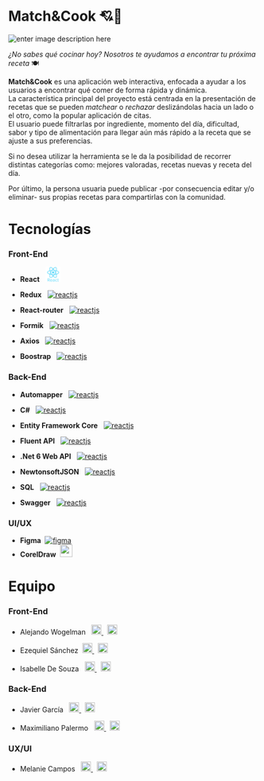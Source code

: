 <!DOCTYPE html>
<html>

<head>
  <meta charset="utf-8">
  <meta name="viewport" content="width=device-width, initial-scale=1.0">
  <!-- <title>Match&amp;Cook</title> -->
  <link rel="stylesheet" href="https://stackedit.io/style.css" />
</head>

<body class="stackedit">
  <div class="stackedit__html"><h1 id="matchcook-cupidavocado">Match&amp;Cook 💘🥑</h1>
<p><img src="https://media.discordapp.net/attachments/863153272777080852/1032340038526173214/Frame_33_1.png?width=663&amp;height=663" alt="enter image description here"></p>
<p><em>¿No sabes qué cocinar hoy? Nosotros te ayudamos a encontrar tu próxima receta</em> 🍽️​</p>
<p><strong>Match&amp;Cook</strong> es una aplicación web interactiva, enfocada a ayudar a los usuarios a encontrar qué comer de forma rápida y dinámica.<br>
La característica principal del proyecto está centrada en la presentación de recetas que se pueden <em>matchear</em> o <em>rechazar</em> deslizándolas hacia un lado o el otro, como la popular aplicación de citas.<br>
El usuario puede filtrarlas por ingrediente, momento del día, dificultad, sabor y tipo de alimentación para llegar aún más rápido a la receta que se ajuste a sus preferencias.</p>
<p>Si no desea utilizar la herramienta se le da la posibilidad de recorrer distintas categorías como: mejores valoradas, recetas nuevas y receta del día.</p>
<p>Por último, la persona usuaria puede publicar -por consecuencia editar y/o eliminar- sus propias recetas para compartirlas con la comunidad.</p>
<h1 id="tecnologías">Tecnologías</h1>
<h3 id="front-end"><strong>Front-End</strong></h3>
<ul>
<li>
<p><strong>React</strong> &nbsp; <a href="https://reactjs.org/" rel="nofollow"> <img src="https://raw.githubusercontent.com/devicons/devicon/master/icons/react/react-original-wordmark.svg" alt="reactjs" width="30" height="30"> </a></p>
</li>
<li>
<p><strong>Redux</strong> &nbsp; <a href="https://redux.js.org/" rel="nofollow"> <img src="https://upload.wikimedia.org/wikipedia/commons/3/30/Redux_Logo.png" alt="reactjs" width="55" height="14"> </a></p>
</li>
<li>
<p><strong>React-router</strong> &nbsp; <a href="https://reactrouter.com/en/main" rel="nofollow"> <img src="https://reacttraining.com/images/blog/reach-react-router-future.png" alt="reactjs" width="30" height="25"> </a></p>
</li>
<li>
<p><strong>Formik</strong> &nbsp; <a href="https://formik.org/" rel="nofollow"> <img src="https://user-images.githubusercontent.com/4060187/61057426-4e5a4600-a3c3-11e9-9114-630743e05814.png" alt="reactjs" width="30" height="25"> </a></p>
</li>
<li>
<p><strong>Axios</strong> &nbsp; <a href="https://axios-http.com/docs/intro" rel="nofollow"> <img src="https://www.carepredict.com/wp-content/uploads/2020/06/Axios-logo.png" alt="reactjs" width="40" height="20"> </a></p>
</li>
<li>
<p><strong>Boostrap</strong> &nbsp; <a href="https://getbootstrap.com/" rel="nofollow"> <img src="https://upload.wikimedia.org/wikipedia/commons/thumb/b/b2/Bootstrap_logo.svg/1200px-Bootstrap_logo.svg.png" alt="reactjs" width="30" height="25"> </a></p>
</li>
</ul>
<h3 id="back-end"><strong>Back-End</strong></h3>
<ul>
<li>
<p><strong>Automapper</strong> &nbsp; <a href="https://automapper.org/" rel="nofollow"> <img src="https://avatars.githubusercontent.com/u/890883?s=280&amp;v=4" alt="reactjs" width="20" height="20"> </a></p>
</li>
<li>
<p><strong>C#</strong> &nbsp; <a href="https://es.wikipedia.org/wiki/C_Sharp" rel="nofollow"> <img src="https://cdn.cdnlogo.com/logos/c/27/c.svg" alt="reactjs" width="20" height="20"> </a></p>
</li>
<li>
<p><strong>Entity Framework Core</strong> &nbsp; <a href="https://learn.microsoft.com/en-us/ef/core/" rel="nofollow"> <img src="https://static.gunnarpeipman.com/wp-content/uploads/2019/12/ef-core-featured.png" alt="reactjs" width="40" height="20"> </a></p>
</li>
<li>
<p><strong>Fluent API</strong> &nbsp; <a href="https://learn.microsoft.com/es-es/ef/ef6/modeling/code-first/fluent/types-and-properties" rel="nofollow"> <img src="https://www.yogihosting.com/wp-content/uploads/2018/10/fluent-api-ef-core.png" alt="reactjs" width="30" height="20"> </a></p>
</li>
<li>
<p><strong>.Net 6 Web API</strong> &nbsp; <a href="https://es.wikipedia.org/wiki/.NET_Core"> <img src="https://upload.wikimedia.org/wikipedia/commons/thumb/e/ee/.NET_Core_Logo.svg/2048px-.NET_Core_Logo.svg.png" alt="reactjs" width="20" height="20"> </a></p>
</li>
<li>
<p><strong>NewtonsoftJSON</strong> &nbsp; <a href="https://www.newtonsoft.com/json"> <img src="https://api.nuget.org/v3-flatcontainer/newtonsoft.json/13.0.1/icon" alt="reactjs" width="20" height="20"> </a></p>
</li>
<li>
<p><strong>SQL</strong> &nbsp; <a href="https://es.wikipedia.org/wiki/SQL" rel="nofollow"> <img src="https://1.bp.blogspot.com/-RmWAPfgNHL0/YLy1rtZVynI/AAAAAAAAASI/fou7kfdjqzUP2-fNIjvAOkOJpCISLa-pgCLcBGAsYHQ/s900/Sql_data_base_with_logo.png" alt="reactjs" width="45" height="20"> </a></p>
</li>
<li>
<p><strong>Swagger</strong> &nbsp; <a href="https://swagger.io/" rel="nofollow"> <img src="https://upload.wikimedia.org/wikipedia/commons/a/ab/Swagger-logo.png" alt="reactjs" width="20" height="20"> </a></p>
</li>
</ul>
<h3 id="uiux"><strong>UI/UX</strong></h3>
<ul>
<li><strong>Figma</strong>&nbsp; <a href="https://www.figma.com/" rel="nofollow"> <img src="https://camo.githubusercontent.com/ed93c2b000a76ceaad1503e7eb9356591b885227e82a36a005b9d3498b303ba5/68747470733a2f2f7777772e766563746f726c6f676f2e7a6f6e652f6c6f676f732f6669676d612f6669676d612d69636f6e2e737667" alt="figma" width="20" height="20"> </a></li>
<li><strong>CorelDraw</strong>&nbsp; <a href="https://www.coreldraw.com/" rel="nofollow"> <img src="https://www.coreldraw.com/static/cdgs/product_content/product-icons/cdgs/cdgs2021-icon-250x250.png" width="25" height="25"> </a></li>
</ul>
<h1 id="equipo">Equipo</h1>
<h3 id="front-end-1"><strong>Front-End</strong></h3>
<ul>
<li>
<p>Alejando Wogelman &nbsp; <a href="https://www.linkedin.com/in/alejandrowogel/" rel="nofollow"> <img src="https://play-lh.googleusercontent.com/kMofEFLjobZy_bCuaiDogzBcUT-dz3BBbOrIEjJ-hqOabjK8ieuevGe6wlTD15QzOqw" width="20" height="20"> </a> &nbsp; <a href="https://github.com/AlejandroWogelman" rel="nofollow"> <img src="https://upload.wikimedia.org/wikipedia/commons/9/91/Octicons-mark-github.svg" width="20" height="20"> </a></p>
</li>
<li>
<p>Ezequiel Sánchez&nbsp; <a href="https://www.linkedin.com/in/ezequiel-sanchez-398119167/" rel="nofollow"> <img src="https://play-lh.googleusercontent.com/kMofEFLjobZy_bCuaiDogzBcUT-dz3BBbOrIEjJ-hqOabjK8ieuevGe6wlTD15QzOqw" width="20" height="20"> </a> &nbsp; <a href="https://github.com/EzSan" rel="nofollow"> <img src="https://upload.wikimedia.org/wikipedia/commons/9/91/Octicons-mark-github.svg" width="20" height="20"> </a></p>
</li>
<li>
<p>Isabelle De Souza &nbsp; <a href="https://www.linkedin.com/in/isabelledesouza/" rel="nofollow"> <img src="https://play-lh.googleusercontent.com/kMofEFLjobZy_bCuaiDogzBcUT-dz3BBbOrIEjJ-hqOabjK8ieuevGe6wlTD15QzOqw" width="20" height="20"> </a> &nbsp; <a href="https://github.com/isabelledesouza" rel="nofollow"> <img src="https://upload.wikimedia.org/wikipedia/commons/9/91/Octicons-mark-github.svg" width="20" height="20"> </a></p>
</li>
</ul>
<h3 id="back-end-1"><strong>Back-End</strong></h3>
<ul>
<li>
<p>Javier García &nbsp; <a href="https://www.linkedin.com/in/garcia-javier/
-" rel="nofollow"> <img src="https://play-lh.googleusercontent.com/kMofEFLjobZy_bCuaiDogzBcUT-dz3BBbOrIEjJ-hqOabjK8ieuevGe6wlTD15QzOqw" width="20" height="20"> </a> &nbsp; <a href="https://github.com/RedFoxArg" rel="nofollow"> <img src="https://upload.wikimedia.org/wikipedia/commons/9/91/Octicons-mark-github.svg" width="20" height="20"> </a></p>
</li>
<li>
<p>Maximiliano Palermo &nbsp; <a href="https://www.linkedin.com/in/maximiliano-palermo/" rel="nofollow"> <img src="https://play-lh.googleusercontent.com/kMofEFLjobZy_bCuaiDogzBcUT-dz3BBbOrIEjJ-hqOabjK8ieuevGe6wlTD15QzOqw" width="20" height="20"> </a> &nbsp; <a href="https://github.com/MPalermo91" rel="nofollow"> <img src="https://upload.wikimedia.org/wikipedia/commons/9/91/Octicons-mark-github.svg" width="20" height="20"> </a></p>
</li>
</ul>
<h3 id="uxui"><strong>UX/UI</strong></h3>
<ul>
<li>Melanie Campos &nbsp; <a href="https://www.linkedin.com/in/melanie-campos-9983b0238/" rel="nofollow"> <img src="https://play-lh.googleusercontent.com/kMofEFLjobZy_bCuaiDogzBcUT-dz3BBbOrIEjJ-hqOabjK8ieuevGe6wlTD15QzOqw" width="20" height="20"> </a> &nbsp; <a href="https://www.behance.net/melaniecampos3" rel="nofollow"> <img src="https://marcas-logos.net/wp-content/uploads/2021/10/Behance-logo.png" width="20" height="20"> </a></li>
</ul>
</div>
</body>

</html>
